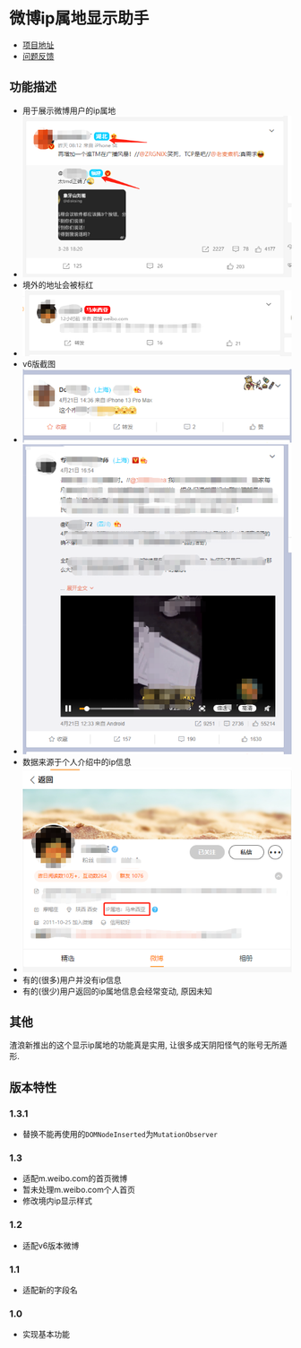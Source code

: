 # 微博ip属地显示助手

+ [项目地址](https://github.com/NiaoBlush/weibo-ip-location)
+ [问题反馈](https://github.com/NiaoBlush/weibo-ip-location/issues)

## 功能描述

+ 用于展示微博用户的ip属地
+ ![ip属地](https://github.com/NiaoBlush/weibo-ip-location/blob/master/img/img1.png?raw=true)
+ 境外的地址会被标红
+ ![ip属地](https://github.com/NiaoBlush/weibo-ip-location/blob/master/img/img2.png?raw=true)
+ v6版截图
+ ![ip属地](https://github.com/NiaoBlush/weibo-ip-location/blob/master/img/v6_1.png?raw=true)
+ ![ip属地](https://github.com/NiaoBlush/weibo-ip-location/blob/master/img/v6_2.png?raw=true)
+ 数据来源于个人介绍中的ip信息
+ ![ip来源](https://github.com/NiaoBlush/weibo-ip-location/blob/master/img/img3.png?raw=true)
+ 有的(很多)用户并没有ip信息
+ 有的(很少)用户返回的ip属地信息会经常变动, 原因未知

## 其他

渣浪新推出的这个显示ip属地的功能真是实用, 让很多成天阴阳怪气的账号无所遁形.

## 版本特性

### 1.3.1

+ 替换不能再使用的`DOMNodeInserted`为`MutationObserver`

### 1.3

+ 适配m.weibo.com的首页微博
+ 暂未处理m.weibo.com个人首页
+ 修改境内ip显示样式

### 1.2

+ 适配v6版本微博

### 1.1

+ 适配新的字段名

### 1.0

+ 实现基本功能




